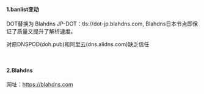 #### 1.banlist变动

DOT替换为 Blahdns JP-DOT：tls://dot-jp.blahdns.com, Blahdns日本节点即保证了质量又提升了解析速度。

对原DNSPOD(doh.pub)和阿里云(dns.alidns.com)缺乏信任


<br>

#### 2.Blahdns

网址：https://blahdns.com





